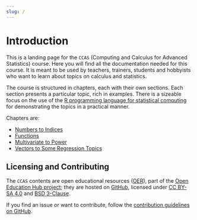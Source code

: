 ```yaml
---
slug: /
---
```


# Introduction

This is a landing page for the `CCAS` (Computing and Calculus for Advanced Statistics) course.
Here you will find all the documentation needed for this course.
It is meant to be used by teachers, trainers, students and hobbyists who want to learn about topics on calculus and statistics.

The course is structured in chapters, each with their own sections.
Each section presents a particular topic, rich in examples.
There is a sizeable focus on the use of the [R programming language for statistical computing](https://www.r-project.org/) for demonstrating the topics in a practical manner.

Chapters are:

- [Numbers to Indices](../numbers-to-indices/overview/reading)
- [Functions](../functions/overview/reading)
- [Multivariate to Power](../multivariate-to-power/overview/reading)
- [Vectors to Some Regression Topics](../vectors-matrix-ops/overview/reading)

## Licensing and Contributing

The `CCAS` contents are open educational resources ([OER](https://en.wikipedia.org/wiki/Open_educational_resources)), part of the [Open Education Hub project](https://open-education-hub.github.io/);
they are hosted on [GitHub](https://github.com/open-education-hub/ccas), licensed under [CC BY-SA 4.0](https://creativecommons.org/licenses/by-sa/4.0/) and [BSD 3-Clause](https://opensource.org/licenses/BSD-3-Clause).

If you find an issue or want to contribute, follow the [contribution guidelines on GitHub](https://github.com/open-education-hub/ccas/blob/main/CONTRIBUTING.md).
